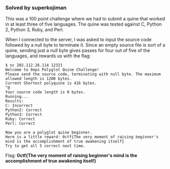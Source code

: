### Solved by superkojiman

This was a 100 point challenge where we had to submit a quine that worked in at least three of five languages. The quine was tested against C, Python 2, Python 3, Ruby, and Perl.

When I connected to the server, I was asked to input the source code followed by a null byte to terminate it. Since an empty source file is sort of a quine, sending just a null byte gives passes for four out of five of the languages, and rewards us with the flag: 

```
$ nc 202.112.26.114 12321
Welcome to 0ops Polyglot Quine Challenge!
Please send the source code, terminating with null byte. The maximum allowed length is 1200 bytes.
Current Shortest polyquine is 416 bytes.
^@
Your source code length is 0 bytes.
Running...
Results:
C: Incorrect
Python2: Correct
Python3: Correct
Ruby: Correct
Perl: Correct

Now you are a polyglot quine beginner.
Here is a little reward: 0ctf{The very moment of raising beginner's mind is the accomplishment of true awakening itself}
Try to get all 5 correct next time.
```

Flag: **0ctf{The very moment of raising beginner's mind is the accomplishment of true awakening itself}**
